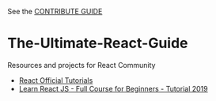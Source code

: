 See the [CONTRIBUTE GUIDE](./CONTRIBUTE_GUIDE.md)

# The-Ultimate-React-Guide
Resources and projects for React Community 

* [React Official Tutorials](https://reactjs.org/tutorial/tutorial.html)
* [Learn React JS - Full Course for Beginners - Tutorial 2019](https://www.youtube.com/watch?v=DLX62G4lc44&ab_channel=freeCodeCamp.org)
